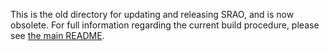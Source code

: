 This is the old directory for updating and releasing SRAO, and is now obsolete. For full information regarding the current build procedure, please see [the main README](../README.md).
